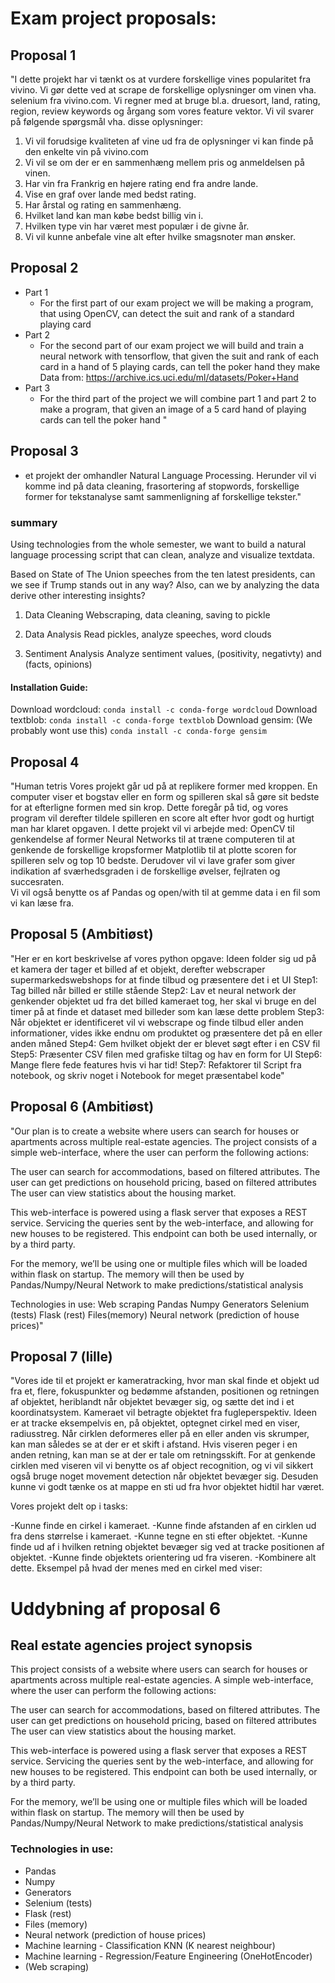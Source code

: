 # Exam project proposals:

## Proposal 1
"I dette projekt har vi tænkt os at vurdere forskellige vines popularitet fra vivino. Vi gør dette
ved at scrape de forskellige oplysninger om vinen vha. selenium fra vivino.com. Vi regner
med at bruge bl.a. druesort, land, rating, region, review keywords og årgang som vores
feature vektor. Vi vil svarer på følgende spørgsmål vha. disse oplysninger:
1. Vi vil forudsige kvaliteten af vine ud fra de oplysninger vi kan finde på den enkelte vin
på vivino.com
2. Vi vil se om der er en sammenhæng mellem pris og anmeldelsen på vinen.
3. Har vin fra Frankrig en højere rating end fra andre lande.
4. Vise en graf over lande med bedst rating.
5. Har årstal og rating en sammenhæng.
6. Hvilket land kan man købe bedst billig vin i.
7. Hvilken type vin har været mest populær i de givne år.
8. Vi vil kunne anbefale vine alt efter hvilke smagsnoter man ønsker.


## Proposal 2
- Part 1
  - For the first part of our exam project we will be making a program, that using OpenCV, can detect the suit and rank of a standard playing card
- Part 2
  - For the second part of our exam project we will build and train a neural network with tensorflow, that given the suit and rank of each card in a hand of 5 playing cards, can tell the poker hand they make Data from: https://archive.ics.uci.edu/ml/datasets/Poker+Hand
- Part 3
  - For the third part of the project we will combine part 1 and part 2 to make a program, that given an image of a 5 card hand of playing cards can tell the poker hand "



## Proposal 3
- et projekt der omhandler Natural Language Processing.
Herunder vil vi komme ind på data cleaning, frasortering af stopwords, forskellige former for tekstanalyse samt sammenligning af forskellige tekster."

### summary
Using technologies from the whole semester, we want to build a natural language processing script that can clean, analyze and visualize textdata.

Based on State of The Union speeches from the ten latest presidents, can we see if Trump stands out in any way?
Also, can we by analyzing the data derive other interesting insights?

1. Data Cleaning
Webscraping, data cleaning, saving to pickle


2. Data Analysis
Read pickles, analyze speeches, word clouds


3. Sentiment Analysis
Analyze sentiment values, (positivity, negativty) and (facts, opinions)

#### Installation Guide:
Download wordcloud:
`conda install -c conda-forge wordcloud`
Download textblob:
`conda install -c conda-forge textblob`
Download gensim: (We probably wont use this)
`conda install -c conda-forge gensim`


## Proposal 4
"Human tetris
Vores projekt går ud på at replikere former med kroppen. En computer viser et bogstav eller en form og spilleren skal så gøre sit bedste for at efterligne formen med sin krop. Dette foregår på tid, og vores program vil derefter tildele spilleren en score alt efter  hvor godt og hurtigt man har klaret opgaven. I dette projekt vil vi arbejde med:
OpenCV til genkendelse af former 
Neural Networks til at træne computeren til at genkende de forskellige kropsformer 
Matplotlib til at plotte scoren for spilleren selv og top 10 bedste. Derudover vil vi lave grafer som giver indikation af sværhedsgraden i de forskellige øvelser, fejlraten og succesraten.  
Vi vil også benytte os af Pandas og open/with til at gemme data i en fil som vi kan læse fra.


## Proposal 5 (Ambitiøst)
"Her er en kort beskrivelse af vores python opgave:
Ideen folder sig ud på et kamera der tager et billed af et objekt, derefter webscraper supermarkedswebshops for at finde tilbud og præsentere det i et UI
Step1: Tag billed når billed er stille stående
Step2: Lav et neural network der genkender objektet ud fra det billed kameraet tog, her skal vi bruge en del timer på at finde et dataset med billeder som kan læse dette problem
Step3: Når objektet er identificeret vil vi webscrape og finde tilbud eller anden informationer, vides ikke endnu om produktet og præsentere det på en eller anden måned
Step4: Gem hvilket objekt der er blevet søgt efter i en CSV fil
Step5: Præsenter CSV filen med grafiske tiltag og hav en form for UI
Step6: Mange flere fede features hvis vi har tid!
Step7: Refaktorer til Script fra notebook, og skriv noget i Notebook for meget præsentabel kode"



## Proposal 6 (Ambitiøst)
"Our plan is to create a website where users can search for houses or apartments across multiple real-estate agencies. The project consists of a simple web-interface, where the user can perform the following actions:

The user can search for accommodations, based on filtered attributes.
The user can get predictions on household pricing, based on filtered attributes
The user can view statistics about the housing market.

This web-interface is powered using a flask server that exposes a REST service. Servicing the queries sent by the web-interface, and allowing for new houses to be registered. This endpoint can both be used internally, or by a third party.

For the memory, we’ll be using one or multiple files which will be loaded within flask on startup. The memory will then be used by Pandas/Numpy/Neural Network to make predictions/statistical analysis

Technologies in use:
Web scraping
Pandas
Numpy 
Generators 
Selenium (tests)
Flask (rest)
Files(memory)
Neural network (prediction of house prices)"


## Proposal 7 (lille)
"Vores ide til et projekt er kameratracking, hvor man skal finde et objekt ud fra et, flere, fokuspunkter og bedømme afstanden, positionen og retningen af objektet, heriblandt når objektet bevæger sig, og sætte det ind i et koordinatsystem. Kameraet vil betragte objektet fra fugleperspektiv. Ideen er at tracke eksempelvis en, på objektet, optegnet cirkel med en viser, radiusstreg. Når cirklen deformeres eller på en eller anden vis skrumper, kan man således se at der er et skift i afstand. Hvis viseren peger i en anden retning, kan man se at der er tale om retningsskift. For at genkende cirklen med viseren vil vi benytte os af object recognition, og vi vil sikkert også bruge noget movement detection når objektet bevæger sig. Desuden kunne vi godt tænke os at mappe en sti ud fra hvor objektet hidtil har været.

Vores projekt delt op i tasks:

-Kunne finde en cirkel i kameraet.
-Kunne finde afstanden af en cirklen ud fra dens størrelse i kameraet.
-Kunne tegne en sti efter objektet.
-Kunne finde ud af i hvilken retning objektet bevæger sig ved at tracke positionen af objektet.
-Kunne finde objektets orientering ud fra viseren.
-Kombinere alt dette.
Eksempel på hvad der menes med en cirkel med viser:

# Uddybning af proposal 6
## Real estate agencies project synopsis

This project consists of a website where users can search for houses or apartments across multiple real-estate agencies. A simple web-interface, where the user can perform the following actions:

The user can search for accommodations, based on filtered attributes.
The user can get predictions on household pricing, based on filtered attributes
The user can view statistics about the housing market.

This web-interface is powered using a flask server that exposes a REST service. Servicing the queries sent by the web-interface, and allowing for new houses to be registered. This endpoint can both be used internally, or by a third party.

For the memory, we’ll be using one or multiple files which will be loaded within flask on startup. The memory will then be used by Pandas/Numpy/Neural Network to make predictions/statistical analysis

### Technologies in use:

- Pandas
- Numpy
- Generators 
- Selenium (tests)
- Flask (rest)
- Files (memory)
- Neural network (prediction of house prices)
- Machine learning - Classification KNN (K nearest neighbour)
- Machine learning - Regression/Feature Engineering (OneHotEncoder) 
- (Web scraping)

